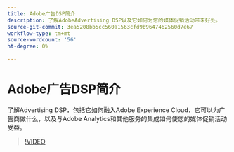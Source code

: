 ```yaml
---
title: Adobe广告DSP简介
description: 了解AdobeAdvertising DSP以及它如何为您的媒体促销活动带来好处。
source-git-commit: 3ea5208bb5cc560a1563cfd9b9647462560d7e67
workflow-type: tm+mt
source-wordcount: '56'
ht-degree: 0%

---
```


# Adobe广告DSP简介

了解Advertising DSP，包括它如何融入Adobe Experience Cloud，它可以为广告商做什么，以及与Adobe Analytics和其他服务的集成如何使您的媒体促销活动受益。

>[!VIDEO](https://video.tv.adobe.com/v/339200)
